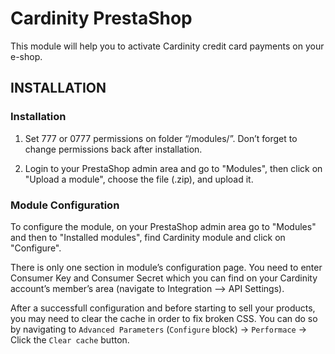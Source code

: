 # Cardinity PrestaShop

This module will help you to activate Cardinity credit card payments on your e-shop.

## INSTALLATION

### Installation

1. Set 777 or 0777 permissions on folder “/modules/”.
Don’t forget to change permissions back after installation.
 
2. Login to your PrestaShop admin area and go to "Modules", then click on "Upload a module", choose the file (.zip), and upload it.
 
### Module Configuration

To configure the module, on your PrestaShop admin area go to "Modules" and then to "Installed modules", find Cardinity module and click on "Configure".
 
There is only one section in module’s configuration page. You need to enter Consumer Key and Consumer Secret which you can find on your Cardinity account’s member’s area (navigate to Integration --> API Settings).

After a successfull configuration and before starting to sell your products, you may need to clear the cache in order to fix broken CSS. You can do so by navigating to `Advanced Parameters` (`Configure` block) -> `Performace` -> Click the `Clear cache` button.
